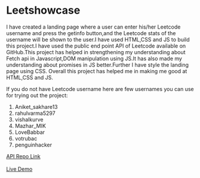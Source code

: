 # Leetshowcase
I have created a landing page where a user can enter his/her Leetcode username and press the getinfo button,and the Leetcode stats of the username will be shown to the user.I have used HTML,CSS and JS to build this project.I have used the public end point API of Leetcode available on GitHub.This project has helped in strengthening my understanding about Fetch api in Javascript,DOM manipulation using JS.It has also made my understanding about promises in JS better.Further I have style the landing page using CSS.
Overall this project has helped me in making me good at HTML,CSS and JS.

If you do not have Leetcode username here are few usernames you can use for trying out the project:

1. Aniket_sakhare13
2. rahulvarma5297
3. vishalkurve 
4. Mazhar_MIK 
5. LoveBabbar
6. votrubac
7. penguinhacker

[API Repo Link](https://github.com/alfaarghya/alfa-leetcode-api)
<br><br>
[Live Demo](https://leetshowcase.vercel.app/)
<br>



